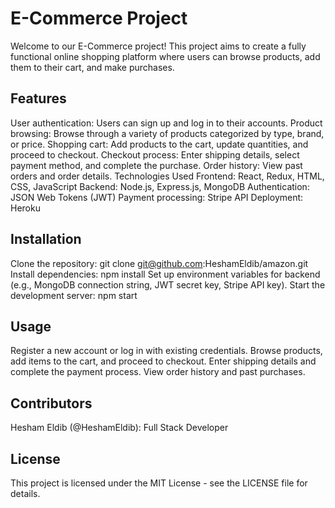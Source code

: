 # E-Commerce Project
Welcome to our E-Commerce project! This project aims to create a fully functional online shopping platform where users can browse products, add them to their cart, and make purchases.

## Features
User authentication: Users can sign up and log in to their accounts.
Product browsing: Browse through a variety of products categorized by type, brand, or price.
Shopping cart: Add products to the cart, update quantities, and proceed to checkout.
Checkout process: Enter shipping details, select payment method, and complete the purchase.
Order history: View past orders and order details.
Technologies Used
Frontend: React, Redux, HTML, CSS, JavaScript
Backend: Node.js, Express.js, MongoDB
Authentication: JSON Web Tokens (JWT)
Payment processing: Stripe API
Deployment: Heroku

## Installation
Clone the repository: git clone git@github.com:HeshamEldib/amazon.git
Install dependencies: npm install
Set up environment variables for backend (e.g., MongoDB connection string, JWT secret key, Stripe API key).
Start the development server: npm start

## Usage
Register a new account or log in with existing credentials.
Browse products, add items to the cart, and proceed to checkout.
Enter shipping details and complete the payment process.
View order history and past purchases.

## Contributors
Hesham Eldib (@HeshamEldib): Full Stack Developer

## License
This project is licensed under the MIT License - see the LICENSE file for details.
